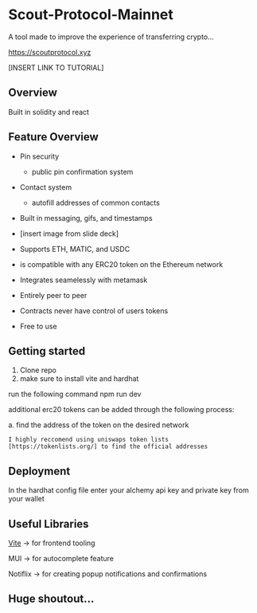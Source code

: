 # Scout-Protocol-Mainnet

A tool made to improve the experience of transferring crypto...

https://scoutprotocol.xyz

[INSERT LINK TO TUTORIAL]

## Overview

Built in solidity and react


## Feature Overview

* Pin security
  * public pin confirmation system
  
* Contact system
  * autofill addresses of common contacts
  
 * Built in messaging, gifs, and timestamps
  * [insert image from slide deck]
  
 * Supports ETH, MATIC, and USDC
  * is compatible with any ERC20 token on the Ethereum network
  
 * Integrates seamelessly with metamask
 
 * Entirely peer to peer
  * Contracts never have control of users tokens
  
 * Free to use


## Getting started
1. Clone repo
2. make sure to install vite and hardhat

run the following command
    npm run dev

additional erc20 tokens can be added through the following process:

  a. find the address of the token on the desired network 
  
    I highly reccomend using uniswaps token lists [https://tokenlists.org/] to find the official addresses
    
    
    


## Deployment
In the hardhat config file enter your alchemy api key and private key from your wallet




## Useful Libraries
[Vite](https://vitejs.dev/) -> for frontend tooling

MUI -> for autocomplete feature

Notiflix -> for creating popup notifications and confirmations



## Huge shoutout...







